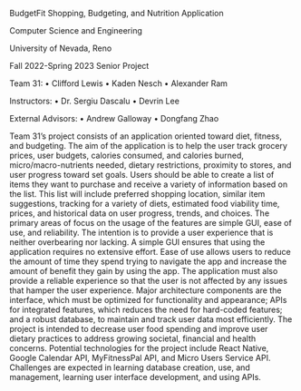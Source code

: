 BudgetFit
Shopping, Budgeting, and Nutrition Application

Computer Science and Engineering

University of Nevada, Reno

Fall 2022-Spring 2023 Senior Project

Team 31:
•	Clifford Lewis
•	Kaden Nesch
•	Alexander Ram


Instructors:
•	Dr. Sergiu Dascalu
•	Devrin Lee


External Advisors:
•	Andrew Galloway
•	Dongfang Zhao

Team 31’s project consists of an application oriented toward diet, fitness, and budgeting. The aim of the application is to help the user track grocery prices, user budgets, calories consumed, and calories burned, micro/macro-nutrients needed, dietary restrictions, proximity to stores, and user progress toward set goals. Users should be able to create a list of items they want to purchase and receive a variety of information based on the list. This list will include preferred shopping location, similar item suggestions, tracking for a variety of diets, estimated food viability time, prices, and historical data on user progress, trends, and choices.
The primary areas of focus on the usage of the features are simple GUI, ease of use, and reliability. The intention is to provide a user experience that is neither overbearing nor lacking. A simple GUI ensures that using the application requires no extensive effort. Ease of use allows users to reduce the amount of time they spend trying to navigate the app and increase the amount of benefit they gain by using the app. The application must also provide a reliable experience so that the user is not affected by any issues that hamper the user experience.
Major architecture components are the interface, which must be optimized for functionality and appearance; APIs for integrated features, which reduces the need for hard-coded features; and a robust database, to maintain and track user data most efficiently.
The project is intended to decrease user food spending and improve user dietary practices to address growing societal, financial and health concerns. Potential technologies for the project include React Native, Google Calendar API, MyFitnessPal API, and Micro Users Service API. Challenges are expected in learning database creation, use, and management, learning user interface development, and using APIs.

